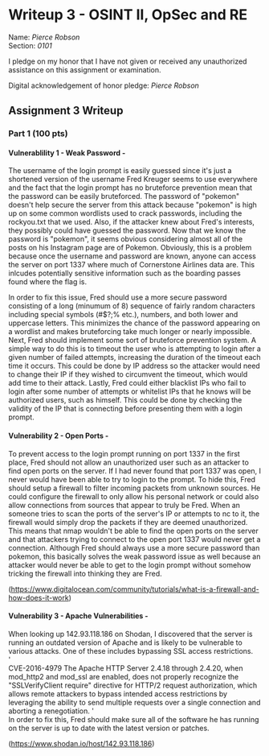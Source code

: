 Writeup 3 - OSINT II, OpSec and RE
======

Name: *Pierce Robson*  
Section: *0101*  

I pledge on my honor that I have not given or received any unauthorized assistance on this assignment or examination.

Digital acknowledgement of honor pledge: *Pierce Robson*  

## Assignment 3 Writeup

### Part 1 (100 pts)

#### Vulnerablility 1 - Weak Password -  
  The username of the login prompt is easily guessed since it's just a shortened version of the username Fred Kreuger seems to use everywhere and the fact that the login prompt has no bruteforce prevention mean that the password can be easily bruteforced.  The password of "pokemon" doesn't help secure the server from this attack because "pokemon" is high up on some common wordlists used to crack passwords, including the rockyou.txt that we used.  Also, if the attacker knew about Fred's interests, they possibly could have guessed the password.  Now that we know the password is "pokemon", it seems obvious considering almost all of the posts on his Instagram page are of Pokemon.  Obviously, this is a problem because once the username and password are known, anyone can access the server on port 1337 where much of Cornerstone Airlines data are. This inlcudes potentially sensitive information such as the boarding passes found where the flag is. 
  
  In order to fix this issue, Fred should use a more secure password consisting of a long (minumum of 8) sequence of fairly random characters including special symbols (#$?;% etc.), numbers, and both lower and uppercase letters.  This minimizes the chance of the password appearing on a wordlist and makes bruteforcing take much longer or nearly impossible.  Next, Fred should implement some sort of bruteforce prevention system.  A simple way to do this is to timeout the user who is attempting to login after a given number of failed attempts, increasing the duration of the timeout each time it occurs.  This could be done by IP address so the attacker would need to change their IP if they wished to circumvent the timeout, which would add time to their attack.  Lastly, Fred could either blacklist IPs who fail to login after some number of attempts or whitelist IPs that he knows will be authorized users, such as himself.  This could be done by checking the validity of the IP that is connecting before presenting them with a login prompt.
  
  
  
#### Vulnerability 2 - Open Ports -
  To prevent access to the login prompt running on port 1337 in the first place, Fred should not allow an unauthorized user such as an attacker to find open ports on the server.  If I had never found that port 1337 was open, I never would have been able to try to login to the prompt.  To hide this, Fred should setup a firewall to filter incoming packets from unknown sources.  He could configure the firewall to only allow his personal network or could also allow connections from sources that appear to truly be Fred.  When an someone tries to scan the ports of the server's IP or attempts to nc to it, the firewall would simply drop the packets if they are deemed unauthorized.  This means that nmap wouldn't be able to find the open ports on the server and that attackers trying to connect to the open port 1337 would never get a connection.  Although Fred should always use a more secure password than pokemon, this basically solves the weak password issue as well because an attacker would never be able to get to the login prompt without somehow tricking the firewall into thinking they are Fred.
  
  (https://www.digitalocean.com/community/tutorials/what-is-a-firewall-and-how-does-it-work)
  
  
 #### Vulnerability 3 - Apache Vulnerabilities -  
  When looking up 142.93.118.186 on Shodan, I discovered that the server is running an outdated version of Apache and is likely to be vulnerable to various attacks.  One of these includes bypassing SSL access restrictions.  
   '  
   CVE-2016-4979 	The Apache HTTP Server 2.4.18 through 2.4.20, when mod_http2 and mod_ssl are enabled, does not properly recognize the "SSLVerifyClient require" directive for HTTP/2 request authorization, which allows remote attackers to bypass intended access restrictions by leveraging the ability to send multiple requests over a single connection and aborting a renegotiation.
   '  
   In order to fix this, Fred should make sure all of the software he has running on the server is up to date with the latest version or patches.  
   
   (https://www.shodan.io/host/142.93.118.186)
